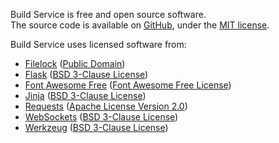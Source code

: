 Build Service is free and open source software.  
The source code is available on [GitHub](https://github.com/BenjaminHamon/BuildService), under the [MIT license](https://github.com/BenjaminHamon/BuildService/blob/master/license.txt).

Build Service uses licensed software from:

- [Filelock](https://github.com/benediktschmitt/py-filelock)
  ([Public Domain](https://github.com/benediktschmitt/py-filelock/blob/master/LICENSE.rst))
- [Flask](http://flask.pocoo.org/)
  ([BSD 3-Clause License](http://flask.pocoo.org/docs/license/))
- [Font Awesome Free](https://fontawesome.com)
  ([Font Awesome Free License](https://fontawesome.com/license/free))
- [Jinja](http://jinja.pocoo.org/)
  ([BSD 3-Clause License](https://github.com/pallets/jinja/blob/master/LICENSE))
- [Requests](http://docs.python-requests.org/)
  ([Apache License Version 2.0](http://docs.python-requests.org/en/master/user/intro/#apache2-license))
- [WebSockets](https://websockets.readthedocs.io/)
  ([BSD 3-Clause License](https://websockets.readthedocs.io/en/stable/license.html))
- [Werkzeug](https://palletsprojects.com/p/werkzeug/)
  ([BSD 3-Clause License](https://github.com/pallets/werkzeug/blob/master/LICENSE.rst))
